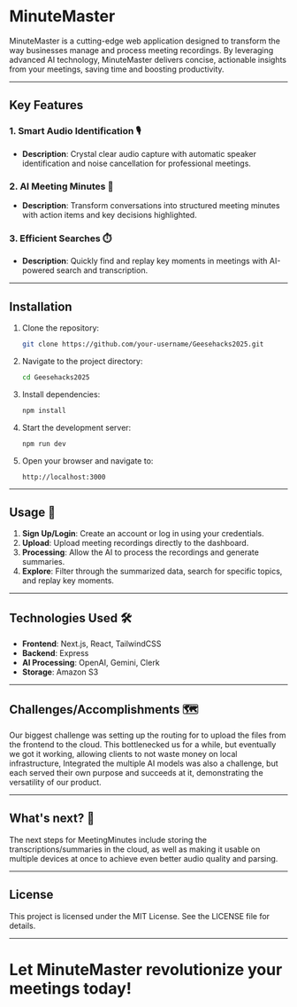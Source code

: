 # MinuteMaster

MinuteMaster is a cutting-edge web application designed to transform the way businesses manage and process meeting recordings. By leveraging advanced AI technology, MinuteMaster delivers concise, actionable insights from your meetings, saving time and boosting productivity.

---

## Key Features

### 1. Smart Audio Identification 🎙️  
- **Description**: Crystal clear audio capture with automatic speaker identification and noise cancellation for professional meetings.

### 2. AI Meeting Minutes 🤖
- **Description**: Transform conversations into structured meeting minutes with action items and key decisions highlighted.

### 3. Efficient Searches ⏱️  
- **Description**: Quickly find and replay key moments in meetings with AI-powered search and transcription.

---

## Installation

1. Clone the repository:
   ```bash
   git clone https://github.com/your-username/Geesehacks2025.git
   ```
2. Navigate to the project directory:
   ```bash
   cd Geesehacks2025
   ```
3. Install dependencies:
   ```bash
   npm install
   ```
4. Start the development server:
   ```bash
   npm run dev
   ```
5. Open your browser and navigate to:
   ```
   http://localhost:3000
   ```

---

## Usage 📝
1. **Sign Up/Login**: Create an account or log in using your credentials.
2. **Upload**: Upload meeting recordings directly to the dashboard.
3. **Processing**: Allow the AI to process the recordings and generate summaries.
4. **Explore**: Filter through the summarized data, search for specific topics, and replay key moments.

---

## Technologies Used 🛠️

- **Frontend**: Next.js, React, TailwindCSS
- **Backend**: Express
- **AI Processing**: OpenAI, Gemini, Clerk
- **Storage**: Amazon S3

---
## Challenges/Accomplishments 🗺️
Our biggest challenge was setting up the routing for to upload the files from the frontend to the cloud. This bottlenecked us for a while, but eventually we got it working, allowing clients to not waste money on local infrastructure, Integrated the multiple AI models was also a challenge, but each served their own purpose and succeeds at it, demonstrating the versatility of our product.

---
##  What's next? 🤔
The next steps for MeetingMinutes include storing the transcriptions/summaries in the cloud, as well as making it usable on multiple devices at once to achieve even better audio quality and parsing.

---

## License

This project is licensed under the MIT License. See the LICENSE file for details.

---

# Let MinuteMaster revolutionize your meetings today!

